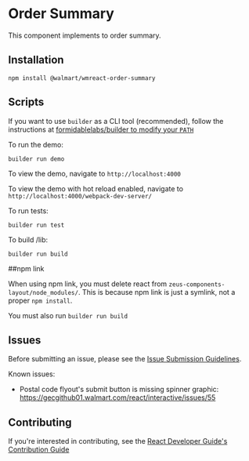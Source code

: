 # Order Summary

This component implements to order summary.

## Installation

```
npm install @walmart/wmreact-order-summary
```


## Scripts

If you want to use `builder` as a CLI tool (recommended), follow the instructions at [formidablelabs/builder to modify your `PATH`](https://github.com/formidablelabs/builder#local-install)

To run the demo:

```
builder run demo
```

To view the demo, navigate to `http://localhost:4000`

To view the demo with hot reload enabled, navigate to `http://localhost:4000/webpack-dev-server/`

To run tests:

```
builder run test
```

To build /lib:

```
builder run build
```

##npm link

When using npm link, you must delete react from `zeus-components-layout/node_modules/`. This is because npm link is just a symlink, not a proper `npm install`.

You must also run `builder run build`

## Issues

Before submitting an issue, please see the [Issue Submission Guidelines](https://gecgithub01.walmart.com/react/react-dev-guide#submitting-issues).

Known issues:

* Postal code flyout's submit button is missing spinner graphic: https://gecgithub01.walmart.com/react/interactive/issues/55

## Contributing

If you're interested in contributing, see the [React Developer Guide's Contribution Guide](https://gecgithub01.walmart.com/react/react-dev-guide#contributing)
